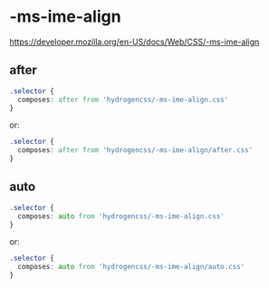 # -ms-ime-align

https://developer.mozilla.org/en-US/docs/Web/CSS/-ms-ime-align

## after
```css
.selector {
  composes: after from 'hydrogencss/-ms-ime-align.css'
}
```

or:
```css
.selector {
  composes: after from 'hydrogencss/-ms-ime-align/after.css'
}
```

## auto
```css
.selector {
  composes: auto from 'hydrogencss/-ms-ime-align.css'
}
```

or:
```css
.selector {
  composes: auto from 'hydrogencss/-ms-ime-align/auto.css'
}
```

